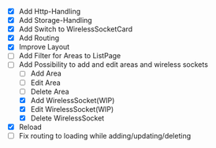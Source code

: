 - [X] Add Http-Handling
- [X] Add Storage-Handling
- [X] Add Switch to WirelessSocketCard
- [X] Add Routing
- [X] Improve Layout
- [ ] Add Filter for Areas to ListPage
- [ ] Add Possibility to add and edit areas and wireless sockets
	- [ ] Add Area
	- [ ] Edit Area
	- [ ] Delete Area
	- [X] Add WirelessSocket(WIP)
	- [X] Edit WirelessSocket(WIP)
	- [X] Delete WirelessSocket
- [X] Reload
- [ ] Fix routing to loading while adding/updating/deleting